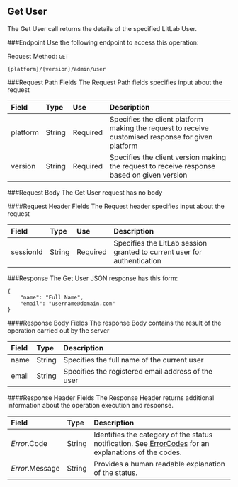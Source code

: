 Get User
----------
The Get User call returns the details of the specified LitLab User.

###Endpoint
Use the following endpoint to access this operation:

Request Method: `GET`

	{platform}/{version}/admin/user

###Request Path Fields
The Request Path fields specifies input about the request

| Field          | Type        | Use          | Description                                                                                        |
|:---------------|:------------|:-------------|:---------------------------------------------------------------------------------------------------|
| platform       | String      | Required     | Specifies the client platform making the request to receive customised response for given platform |
| version        | String      | Required     | Specifies the client version making the request to receive response based on given version         |

###Request Body
    The Get User request has no body

####Request Header Fields
The Request header specifies input about the request

| Field          | Type        | Use          | Description                                                                              |
|:---------------|:------------|:-------------|:-----------------------------------------------------------------------------------------|
| sessionId      | String      | Required     | Specifies the LitLab session granted to current user for authentication           | 


###Response
The Get User JSON response has this form:

	{
	    "name": "Full Name",
	    "email": "username@domain.com"
	}

####Response Body Fields
The response Body contains the result of the operation carried out by the server

| Field          | Type        | Description                                                        |
|:---------------|:------------|:-------------------------------------------------------------------|
| name           | String      | Specifies the full name of the current user                        |
| email          | String      | Specifies the registered email address of the user                 |

####Response Header Fields
The Response Header returns additional information about the operation execution and response.

| Field            | Type        | Description                                                                                                      |
|:-----------------|:------------|:-----------------------------------------------------------------------------------------------------------------|
| _Error_.Code    | String      | Identifies the category of the status notification. See [ErrorCodes][] for an explanations of the codes.        |
| _Error_.Message | String      | Provides a human readable explanation of the status.                                                             |

[ErrorCodes]: ../../appendix/ErrorCodes.md
